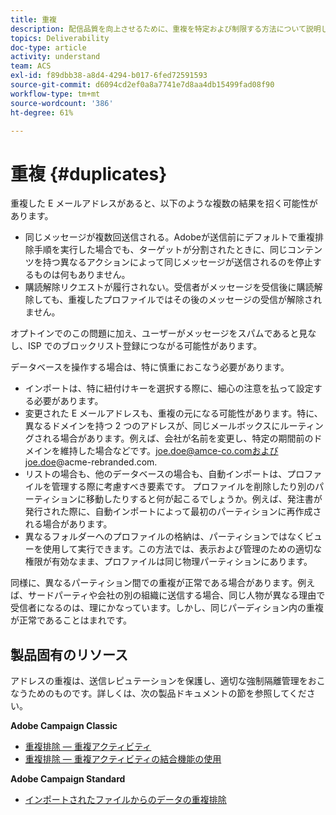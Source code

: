 ```yaml
---
title: 重複
description: 配信品質を向上させるために、重複を特定および制限する方法について説明します。
topics: Deliverability
doc-type: article
activity: understand
team: ACS
exl-id: f89dbb38-a8d4-4294-b017-6fed72591593
source-git-commit: d6094cd2ef0a8a7741e7d8aa4db15499fad08f90
workflow-type: tm+mt
source-wordcount: '386'
ht-degree: 61%

---
```


# 重複 {#duplicates}

重複した E メールアドレスがあると、以下のような複数の結果を招く可能性があります。

* 同じメッセージが複数回送信される。Adobeが送信前にデフォルトで重複排除手順を実行した場合でも、ターゲットが分割されたときに、同じコンテンツを持つ異なるアクションによって同じメッセージが送信されるのを停止するものは何もありません。
* 購読解除リクエストが履行されない。受信者がメッセージを受信後に購読解除しても、重複したプロファイルではその後のメッセージの受信が解除されません。

オプトインでのこの問題に加え、ユーザーがメッセージをスパムであると見なし、ISP でのブロックリスト登録につながる可能性があります。

データベースを操作する場合は、特に慎重におこなう必要があります。

* インポートは、特に紐付けキーを選択する際に、細心の注意を払って設定する必要があります。
* 変更された E メールアドレスも、重複の元になる可能性があります。特に、異なるドメインを持つ 2 つのアドレスが、同じメールボックスにルーティングされる場合があります。例えば、会社が名前を変更し、特定の期間前のドメインを維持した場合などです。joe.doe@amce-co.comおよびjoe.doe@acme-rebranded.com.
* リストの場合も、他のデータベースの場合も、自動インポートは、プロファイルを管理する際に考慮すべき要素です。 プロファイルを削除したり別のパーティションに移動したりすると何が起こるでしょうか。例えば、発注書が発行された際に、自動インポートによって最初のパーティションに再作成される場合があります。
* 異なるフォルダーへのプロファイルの格納は、パーティションではなくビューを使用して実行できます。この方法では、表示および管理のための適切な権限が有効なまま、プロファイルは同じ物理パーティションにあります。

同様に、異なるパーティション間での重複が正常である場合があります。例えば、サードパーティや会社の別の組織に送信する場合、同じ人物が異なる理由で受信者になるのは、理にかなっています。しかし、同じパーディション内の重複が正常であることはまれです。

## 製品固有のリソース

アドレスの重複は、送信レピュテーションを保護し、適切な強制隔離管理をおこなうためのものです。詳しくは、次の製品ドキュメントの節を参照してください。

**Adobe Campaign Classic**

* [重複排除 — 重複アクティビティ](https://experienceleague.adobe.com/docs/campaign-classic/using/automating-with-workflows/targeting-activities/deduplication.html)
* [重複排除 — 重複アクティビティの結合機能の使用](https://experienceleague.adobe.com/docs/campaign-classic/using/automating-with-workflows/use-cases/data-management/deduplication-merge.html?lang=ja)

**Adobe Campaign Standard**

* [インポートされたファイルからのデータの重複排除](https://experienceleague.adobe.com/docs/campaign-standard/using/managing-processes-and-data/workflow-use-case/data-management/deduplicating-data-imported-file.html)
